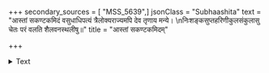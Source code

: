 +++
secondary_sources = [ "MSS_5639",]
jsonClass = "Subhaashita"
text = "आस्तां सकण्टकमिदं वसुधाधिपत्यं त्रैलोक्यराज्यमपि देव तृणाय मन्ये।  \nनिःशङ्कसुप्तहरिणीकुलसंकुलासु चेतः परं वलति शैलवनस्थलीषु॥"
title = "आस्तां सकण्टकमिदम्"

+++

<details><summary>Text</summary>

आस्तां सकण्टकमिदं वसुधाधिपत्यं त्रैलोक्यराज्यमपि देव तृणाय मन्ये।  
निःशङ्कसुप्तहरिणीकुलसंकुलासु चेतः परं वलति शैलवनस्थलीषु॥
</details>
